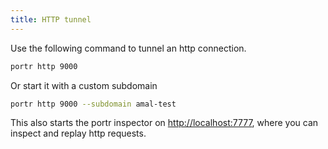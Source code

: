 ```yaml
---
title: HTTP tunnel
---
```


Use the following command to tunnel an http connection.

```bash
portr http 9000
```

Or start it with a custom subdomain

```bash
portr http 9000 --subdomain amal-test
```

This also starts the portr inspector on [http://localhost:7777](http://localhost:7777), where you can inspect and replay http requests.

